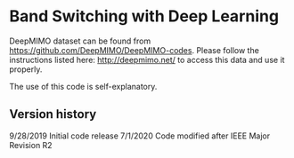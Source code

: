# Band Switching with Deep Learning

DeepMIMO dataset can be found from https://github.com/DeepMIMO/DeepMIMO-codes.  Please follow the instructions listed here: http://deepmimo.net/ to access this data and use it properly.

The use of this code is self-explanatory.


## Version history
9/28/2019 Initial code release
7/1/2020  Code modified after IEEE Major Revision R2
